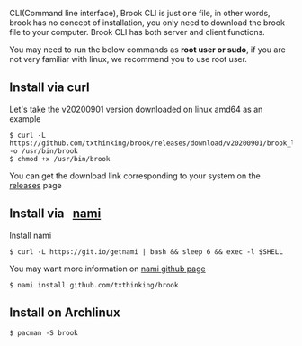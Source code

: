 CLI(Command line interface), Brook CLI is just one file, in other words, brook has no concept of installation, you only need to download the brook file to your computer. Brook CLI has both server and client functions.

You may need to run the below commands as **root user or sudo**, if you are not very familiar with linux, we recommend you to use root user.

## Install via curl

Let's take the v20200901 version downloaded on linux amd64 as an example

```
$ curl -L https://github.com/txthinking/brook/releases/download/v20200901/brook_linux_amd64 -o /usr/bin/brook
$ chmod +x /usr/bin/brook
```

You can get the download link corresponding to your system on the [releases](https://github.com/txthinking/brook/releases) page

## Install via &nbsp; [nami](https://github.com/txthinking/nami)

Install nami

```
$ curl -L https://git.io/getnami | bash && sleep 6 && exec -l $SHELL
```

You may want more information on [nami github page](https://github.com/txthinking/nami)

```
$ nami install github.com/txthinking/brook
```

## Install on Archlinux

```
$ pacman -S brook
```
